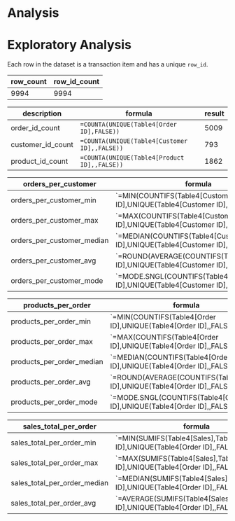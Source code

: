 # Analysis

# Exploratory Analysis
Each row in the dataset is a transaction item and has a unique `row_id`.

| row_count | row_id_count |
| - | - |
| 9994 | 9994 |

| description |	formula | result |
| - | - | - |
| order_id_count |	`=COUNTA(UNIQUE(Table4[Order ID],FALSE))` |	5009 |
| customer_id_count	| `=COUNTA(UNIQUE(Table4[Customer ID],,FALSE))` |	793 |
| product_id_count |	`=COUNTA(UNIQUE(Table4[Product ID],,FALSE))`	| 1862 |

| orders_per_customer |	formula	| result |
| - | - | - |
|orders_per_customer_min |	`=MIN(COUNTIFS(Table4[Customer ID],UNIQUE(Table4[Customer ID],,FALSE))) |	1 |
|orders_per_customer_max |	`=MAX(COUNTIFS(Table4[Customer ID],UNIQUE(Table4[Customer ID],,FALSE)))	| 37 |
|orders_per_customer_median |	`=MEDIAN(COUNTIFS(Table4[Customer ID],UNIQUE(Table4[Customer ID],,FALSE))) |	12 |
|orders_per_customer_avg |	`=ROUND(AVERAGE(COUNTIFS(Table4[Customer ID],UNIQUE(Table4[Customer ID],,FALSE))),1) |	12.6 |
|orders_per_customer_mode |	`=MODE.SNGL(COUNTIFS(Table4[Customer ID],UNIQUE(Table4[Customer ID],,FALSE)))	| 10 |
		
| products_per_order	| formula	| result |
| - | - | - |
| products_per_order_min	| `=MIN(COUNTIFS(Table4[Order ID],UNIQUE(Table4[Order ID],,FALSE)))	| 1 |
| products_per_order_max	| `=MAX(COUNTIFS(Table4[Order ID],UNIQUE(Table4[Order ID],,FALSE)))	| 14 |
| products_per_order_median	| `=MEDIAN(COUNTIFS(Table4[Order ID],UNIQUE(Table4[Order ID],,FALSE)))	| 1 |
| products_per_order_avg	| `=ROUND(AVERAGE(COUNTIFS(Table4[Order ID],UNIQUE(Table4[Order ID],,FALSE))),1)	| 2 |
| products_per_order_mode	| `=MODE.SNGL(COUNTIFS(Table4[Order ID],UNIQUE(Table4[Order ID],,FALSE)))	| 1 |
	
| sales_total_per_order	|	formula	| result |
| - | - | - |
| sales_total_per_order_min	| `=MIN(SUMIFS(Table4[Sales],Table4[Order ID],UNIQUE(Table4[Order ID],,FALSE)))	 | $0.56 |
| sales_total_per_order_max	| `=MAX(SUMIFS(Table4[Sales],Table4[Order ID],UNIQUE(Table4[Order ID],,FALSE)))	 | $23,661.23 |
| sales_total_per_order_median	| `=MEDIAN(SUMIFS(Table4[Sales],Table4[Order ID],UNIQUE(Table4[Order ID],,FALSE)))	| $151.96 | 
| sales_total_per_order_avg	| `=AVERAGE(SUMIFS(Table4[Sales],Table4[Order ID],UNIQUE(Table4[Order ID],,FALSE)))	 | $458.61 |

